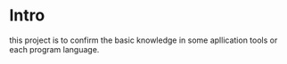 # Intro

this project is to confirm the basic knowledge in some apllication tools or each program language.
